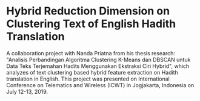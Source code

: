 # Hybrid Reduction Dimension on Clustering Text of English Hadith Translation
A collaboration project with Nanda Priatna from his thesis research: "Analisis Perbandingan Algoritma Clustering K-Means dan DBSCAN untuk Data Teks Terjemahan Hadits Menggunakan Ekstraksi Ciri Hybrid", which analyzes of text clustering based hybrid feature extraction on Hadith translation in English. This project was presented on International Conference on Telematics and Wireless (ICWT) in Jogjakarta, Indonesia on July 12-13, 2019.
